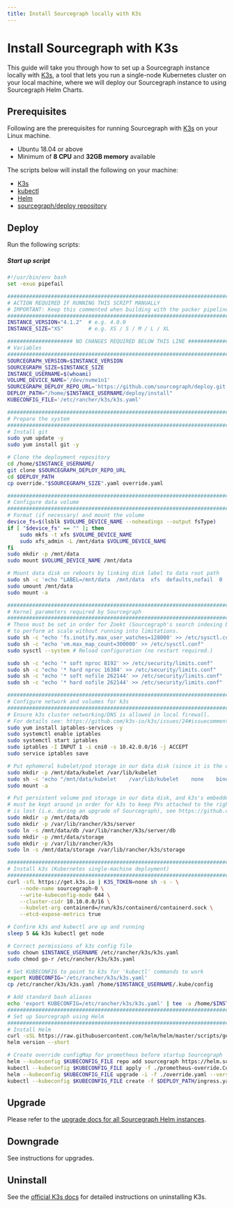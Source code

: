 ```yaml
---
title: Install Sourcegraph locally with K3s
---
```


# Install Sourcegraph with K3s

This guide will take you through how to set up a Sourcegraph instance locally with [K3s](https://k3s.io/), a tool that lets you run a single-node Kubernetes cluster on your local machine, where we will deploy our Sourcegraph instance to using Sourcegraph Helm Charts.

## Prerequisites

Following are the prerequisites for running Sourcegraph with [K3s](https://k3s.io/) on your Linux machine.

- Ubuntu 18.04 or above
- Minimum of **8 CPU** and **32GB memory** available

The scripts below will install the following on your machine:

- [K3s](https://k3s.io/)
- [kubectl](https://kubernetes.io/docs/tasks/tools/)
- [Helm](https://helm.sh/docs/intro/install/)
- [sourcegraph/deploy repository](https://github.com/sourcegraph/deploy)

## Deploy

Run the following scripts:

##### Start up script

```bash
#!/usr/bin/env bash
set -exuo pipefail

###############################################################################
# ACTION REQUIRED IF RUNNING THIS SCRIPT MANUALLY
# IMPORTANT: Keep this commented when building with the packer pipeline
###############################################################################
INSTANCE_VERSION="4.1.2"  # e.g. 4.0.0
INSTANCE_SIZE="XS"        # e.g. XS / S / M / L / XL

##################### NO CHANGES REQUIRED BELOW THIS LINE #####################
# Variables
###############################################################################
SOURCEGRAPH_VERSION=$INSTANCE_VERSION
SOURCEGRAPH_SIZE=$INSTANCE_SIZE
INSTANCE_USERNAME=$(whoami)
VOLUME_DEVICE_NAME='/dev/nvme1n1'
SOURCEGRAPH_DEPLOY_REPO_URL='https://github.com/sourcegraph/deploy.git'
DEPLOY_PATH="/home/$INSTANCE_USERNAME/deploy/install"
KUBECONFIG_FILE='/etc/rancher/k3s/k3s.yaml'

###############################################################################
# Prepare the system
###############################################################################
# Install git
sudo yum update -y
sudo yum install git -y

# Clone the deployment repository
cd /home/$INSTANCE_USERNAME/
git clone $SOURCEGRAPH_DEPLOY_REPO_URL
cd $DEPLOY_PATH
cp override."$SOURCEGRAPH_SIZE".yaml override.yaml

###############################################################################
# Configure data volume
###############################################################################
# Format (if necessary) and mount the volume
device_fs=$(lsblk $VOLUME_DEVICE_NAME --noheadings --output fsType)
if [ "$device_fs" == "" ]; then
    sudo mkfs -t xfs $VOLUME_DEVICE_NAME
    sudo xfs_admin -L /mnt/data $VOLUME_DEVICE_NAME
fi
sudo mkdir -p /mnt/data
sudo mount $VOLUME_DEVICE_NAME /mnt/data

# Mount data disk on reboots by linking disk label to data root path
sudo sh -c 'echo "LABEL=/mnt/data  /mnt/data  xfs  defaults,nofail  0  2" >> /etc/fstab'
sudo umount /mnt/data
sudo mount -a

###############################################################################
# Kernel parameters required by Sourcegraph
###############################################################################
# These must be set in order for Zoekt (Sourcegraph's search indexing backend)
# to perform at scale without running into limitations.
sudo sh -c "echo 'fs.inotify.max_user_watches=128000' >> /etc/sysctl.conf"
sudo sh -c "echo 'vm.max_map_count=300000' >> /etc/sysctl.conf"
sudo sysctl --system # Reload configuration (no restart required.)

sudo sh -c "echo '* soft nproc 8192' >> /etc/security/limits.conf"
sudo sh -c "echo '* hard nproc 16384' >> /etc/security/limits.conf"
sudo sh -c "echo '* soft nofile 262144' >> /etc/security/limits.conf"
sudo sh -c "echo '* hard nofile 262144' >> /etc/security/limits.conf"

###############################################################################
# Configure network and volumes for k3s
###############################################################################
# Ensure k3s cluster networking/DNS is allowed in local firewall.
# For details see: https://github.com/k3s-io/k3s/issues/24#issuecomment-469759329
sudo yum install iptables-services -y
sudo systemctl enable iptables
sudo systemctl start iptables
sudo iptables -I INPUT 1 -i cni0 -s 10.42.0.0/16 -j ACCEPT
sudo service iptables save

# Put ephemeral kubelet/pod storage in our data disk (since it is the only large disk we have.)
sudo mkdir -p /mnt/data/kubelet /var/lib/kubelet
sudo sh -c 'echo "/mnt/data/kubelet    /var/lib/kubelet    none    bind" >> /etc/fstab'
sudo mount -a

# Put persistent volume pod storage in our data disk, and k3s's embedded database there too (it
# must be kept around in order for k3s to keep PVs attached to the right folder on disk if a node
# is lost (i.e. during an upgrade of Sourcegraph), see https://github.com/rancher/local-path-provisioner/issues/26
sudo mkdir -p /mnt/data/db
sudo mkdir -p /var/lib/rancher/k3s/server
sudo ln -s /mnt/data/db /var/lib/rancher/k3s/server/db
sudo mkdir -p /mnt/data/storage
sudo mkdir -p /var/lib/rancher/k3s
sudo ln -s /mnt/data/storage /var/lib/rancher/k3s/storage

###############################################################################
# Install k3s (Kubernetes single-machine deployment)
###############################################################################
curl -sfL https://get.k3s.io | K3S_TOKEN=none sh -s - \
    --node-name sourcegraph-0 \
    --write-kubeconfig-mode 644 \
    --cluster-cidr 10.10.0.0/16 \
    --kubelet-arg containerd=/run/k3s/containerd/containerd.sock \
    --etcd-expose-metrics true

# Confirm k3s and kubectl are up and running
sleep 5 && k3s kubectl get node

# Correct permissions of k3s config file
sudo chown $INSTANCE_USERNAME /etc/rancher/k3s/k3s.yaml
sudo chmod go-r /etc/rancher/k3s/k3s.yaml

# Set KUBECONFIG to point to k3s for 'kubectl' commands to work
export KUBECONFIG='/etc/rancher/k3s/k3s.yaml'
cp /etc/rancher/k3s/k3s.yaml /home/$INSTANCE_USERNAME/.kube/config

# Add standard bash aliases
echo 'export KUBECONFIG=/etc/rancher/k3s/k3s.yaml' | tee -a /home/$INSTANCE_USERNAME/.bash_profile
###############################################################################
# Set up Sourcegraph using Helm
###############################################################################
# Install Helm
curl -sSL https://raw.githubusercontent.com/helm/helm/master/scripts/get-helm-3 | bash
helm version --short

# Create override configMap for prometheus before startup Sourcegraph
helm --kubeconfig $KUBECONFIG_FILE repo add sourcegraph https://helm.sourcegraph.com/release
kubectl --kubeconfig $KUBECONFIG_FILE apply -f ./prometheus-override.ConfigMap.yaml
helm --kubeconfig $KUBECONFIG_FILE upgrade -i -f ./override.yaml --version "$SOURCEGRAPH_VERSION" sourcegraph sourcegraph/sourcegraph
kubectl --kubeconfig $KUBECONFIG_FILE create -f $DEPLOY_PATH/ingress.yaml
```

## Upgrade

Please refer to the [upgrade docs for all Sourcegraph Helm instances](../kubernetes/operations#upgrade).

## Downgrade

See instructions for upgrades.

## Uninstall

See the [official K3s docs](https://docs.k3s.io/installation/uninstall) for detailed instructions on uninstalling K3s.
